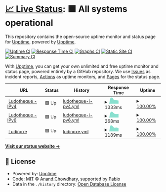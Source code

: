 # [📈 Live Status](https://upptime.github.io/upptime): <!--live status--> **🟩 All systems operational**

This repository contains the open-source uptime monitor and status page for [Upptime](https://upptime.js.org), powered by [Upptime](https://github.com/upptime/upptime).

[![Uptime CI](https://github.com/ludopen/upptime/workflows/Uptime%20CI/badge.svg)](https://github.com/ludopen/upptime/actions?query=workflow%3A%22Uptime+CI%22)
[![Response Time CI](https://github.com/ludopen/upptime/workflows/Response%20Time%20CI/badge.svg)](https://github.com/ludopen/upptime/actions?query=workflow%3A%22Response+Time+CI%22)
[![Graphs CI](https://github.com/ludopen/upptime/workflows/Graphs%20CI/badge.svg)](https://github.com/ludopen/upptime/actions?query=workflow%3A%22Graphs+CI%22)
[![Static Site CI](https://github.com/ludopen/upptime/workflows/Static%20Site%20CI/badge.svg)](https://github.com/ludopen/upptime/actions?query=workflow%3A%22Static+Site+CI%22)
[![Summary CI](https://github.com/ludopen/upptime/workflows/Summary%20CI/badge.svg)](https://github.com/ludopen/upptime/actions?query=workflow%3A%22Summary+CI%22)

With [Upptime](https://upptime.js.org), you can get your own unlimited and free uptime monitor and status page, powered entirely by a GitHub repository. We use [Issues](https://github.com/upptime/upptime/issues) as incident reports, [Actions](https://github.com/ludopen/upptime/actions) as uptime monitors, and [Pages](https://upptime.github.io/upptime) for the status page.

<!--start: status pages-->
<!-- This summary is generated by Upptime (https://github.com/upptime/upptime) -->
<!-- Do not edit this manually, your changes will be overwritten -->
<!-- prettier-ignore -->
| URL | Status | History | Response Time | Uptime |
| --- | ------ | ------- | ------------- | ------ |
| <img alt="" src="https://icons.duckduckgo.com/ip3/www.ludotheque-savenay.fr.ico" height="13"> [Ludotheque - IPv4](https://www.ludotheque-savenay.fr) | 🟩 Up | [ludotheque-i-pv4.yml](https://github.com/ludopen/upptime/commits/HEAD/history/ludotheque-i-pv4.yml) | <details><summary><img alt="Response time graph" src="./graphs/ludotheque-i-pv4/response-time-week.png" height="20"> 1333ms</summary><br><a href="https://ludopen.github.io/upptime/history/ludotheque-i-pv4"><img alt="Response time 1217" src="https://img.shields.io/endpoint?url=https%3A%2F%2Fraw.githubusercontent.com%2Fludopen%2Fupptime%2FHEAD%2Fapi%2Fludotheque-i-pv4%2Fresponse-time.json"></a><br><a href="https://ludopen.github.io/upptime/history/ludotheque-i-pv4"><img alt="24-hour response time 1116" src="https://img.shields.io/endpoint?url=https%3A%2F%2Fraw.githubusercontent.com%2Fludopen%2Fupptime%2FHEAD%2Fapi%2Fludotheque-i-pv4%2Fresponse-time-day.json"></a><br><a href="https://ludopen.github.io/upptime/history/ludotheque-i-pv4"><img alt="7-day response time 1333" src="https://img.shields.io/endpoint?url=https%3A%2F%2Fraw.githubusercontent.com%2Fludopen%2Fupptime%2FHEAD%2Fapi%2Fludotheque-i-pv4%2Fresponse-time-week.json"></a><br><a href="https://ludopen.github.io/upptime/history/ludotheque-i-pv4"><img alt="30-day response time 1412" src="https://img.shields.io/endpoint?url=https%3A%2F%2Fraw.githubusercontent.com%2Fludopen%2Fupptime%2FHEAD%2Fapi%2Fludotheque-i-pv4%2Fresponse-time-month.json"></a><br><a href="https://ludopen.github.io/upptime/history/ludotheque-i-pv4"><img alt="1-year response time 1215" src="https://img.shields.io/endpoint?url=https%3A%2F%2Fraw.githubusercontent.com%2Fludopen%2Fupptime%2FHEAD%2Fapi%2Fludotheque-i-pv4%2Fresponse-time-year.json"></a></details> | <details><summary><a href="https://ludopen.github.io/upptime/history/ludotheque-i-pv4">100.00%</a></summary><a href="https://ludopen.github.io/upptime/history/ludotheque-i-pv4"><img alt="All-time uptime 99.66%" src="https://img.shields.io/endpoint?url=https%3A%2F%2Fraw.githubusercontent.com%2Fludopen%2Fupptime%2FHEAD%2Fapi%2Fludotheque-i-pv4%2Fuptime.json"></a><br><a href="https://ludopen.github.io/upptime/history/ludotheque-i-pv4"><img alt="24-hour uptime 100.00%" src="https://img.shields.io/endpoint?url=https%3A%2F%2Fraw.githubusercontent.com%2Fludopen%2Fupptime%2FHEAD%2Fapi%2Fludotheque-i-pv4%2Fuptime-day.json"></a><br><a href="https://ludopen.github.io/upptime/history/ludotheque-i-pv4"><img alt="7-day uptime 100.00%" src="https://img.shields.io/endpoint?url=https%3A%2F%2Fraw.githubusercontent.com%2Fludopen%2Fupptime%2FHEAD%2Fapi%2Fludotheque-i-pv4%2Fuptime-week.json"></a><br><a href="https://ludopen.github.io/upptime/history/ludotheque-i-pv4"><img alt="30-day uptime 100.00%" src="https://img.shields.io/endpoint?url=https%3A%2F%2Fraw.githubusercontent.com%2Fludopen%2Fupptime%2FHEAD%2Fapi%2Fludotheque-i-pv4%2Fuptime-month.json"></a><br><a href="https://ludopen.github.io/upptime/history/ludotheque-i-pv4"><img alt="1-year uptime 99.66%" src="https://img.shields.io/endpoint?url=https%3A%2F%2Fraw.githubusercontent.com%2Fludopen%2Fupptime%2FHEAD%2Fapi%2Fludotheque-i-pv4%2Fuptime-year.json"></a></details>
| <img alt="" src="https://icons.duckduckgo.com/ip3/www.ludotheque-savenay.fr.ico" height="13"> [Ludotheque - IPv6](https://www.ludotheque-savenay.fr) | 🟩 Up | [ludotheque-i-pv6.yml](https://github.com/ludopen/upptime/commits/HEAD/history/ludotheque-i-pv6.yml) | <details><summary><img alt="Response time graph" src="./graphs/ludotheque-i-pv6/response-time-week.png" height="20"> 268ms</summary><br><a href="https://ludopen.github.io/upptime/history/ludotheque-i-pv6"><img alt="Response time 275" src="https://img.shields.io/endpoint?url=https%3A%2F%2Fraw.githubusercontent.com%2Fludopen%2Fupptime%2FHEAD%2Fapi%2Fludotheque-i-pv6%2Fresponse-time.json"></a><br><a href="https://ludopen.github.io/upptime/history/ludotheque-i-pv6"><img alt="24-hour response time 221" src="https://img.shields.io/endpoint?url=https%3A%2F%2Fraw.githubusercontent.com%2Fludopen%2Fupptime%2FHEAD%2Fapi%2Fludotheque-i-pv6%2Fresponse-time-day.json"></a><br><a href="https://ludopen.github.io/upptime/history/ludotheque-i-pv6"><img alt="7-day response time 268" src="https://img.shields.io/endpoint?url=https%3A%2F%2Fraw.githubusercontent.com%2Fludopen%2Fupptime%2FHEAD%2Fapi%2Fludotheque-i-pv6%2Fresponse-time-week.json"></a><br><a href="https://ludopen.github.io/upptime/history/ludotheque-i-pv6"><img alt="30-day response time 286" src="https://img.shields.io/endpoint?url=https%3A%2F%2Fraw.githubusercontent.com%2Fludopen%2Fupptime%2FHEAD%2Fapi%2Fludotheque-i-pv6%2Fresponse-time-month.json"></a><br><a href="https://ludopen.github.io/upptime/history/ludotheque-i-pv6"><img alt="1-year response time 273" src="https://img.shields.io/endpoint?url=https%3A%2F%2Fraw.githubusercontent.com%2Fludopen%2Fupptime%2FHEAD%2Fapi%2Fludotheque-i-pv6%2Fresponse-time-year.json"></a></details> | <details><summary><a href="https://ludopen.github.io/upptime/history/ludotheque-i-pv6">100.00%</a></summary><a href="https://ludopen.github.io/upptime/history/ludotheque-i-pv6"><img alt="All-time uptime 99.66%" src="https://img.shields.io/endpoint?url=https%3A%2F%2Fraw.githubusercontent.com%2Fludopen%2Fupptime%2FHEAD%2Fapi%2Fludotheque-i-pv6%2Fuptime.json"></a><br><a href="https://ludopen.github.io/upptime/history/ludotheque-i-pv6"><img alt="24-hour uptime 100.00%" src="https://img.shields.io/endpoint?url=https%3A%2F%2Fraw.githubusercontent.com%2Fludopen%2Fupptime%2FHEAD%2Fapi%2Fludotheque-i-pv6%2Fuptime-day.json"></a><br><a href="https://ludopen.github.io/upptime/history/ludotheque-i-pv6"><img alt="7-day uptime 100.00%" src="https://img.shields.io/endpoint?url=https%3A%2F%2Fraw.githubusercontent.com%2Fludopen%2Fupptime%2FHEAD%2Fapi%2Fludotheque-i-pv6%2Fuptime-week.json"></a><br><a href="https://ludopen.github.io/upptime/history/ludotheque-i-pv6"><img alt="30-day uptime 100.00%" src="https://img.shields.io/endpoint?url=https%3A%2F%2Fraw.githubusercontent.com%2Fludopen%2Fupptime%2FHEAD%2Fapi%2Fludotheque-i-pv6%2Fuptime-month.json"></a><br><a href="https://ludopen.github.io/upptime/history/ludotheque-i-pv6"><img alt="1-year uptime 99.66%" src="https://img.shields.io/endpoint?url=https%3A%2F%2Fraw.githubusercontent.com%2Fludopen%2Fupptime%2FHEAD%2Fapi%2Fludotheque-i-pv6%2Fuptime-year.json"></a></details>
| <img alt="" src="https://icons.duckduckgo.com/ip3/www.ludinoxe.fr.ico" height="13"> [Ludinoxe](https://www.ludinoxe.fr) | 🟩 Up | [ludinoxe.yml](https://github.com/ludopen/upptime/commits/HEAD/history/ludinoxe.yml) | <details><summary><img alt="Response time graph" src="./graphs/ludinoxe/response-time-week.png" height="20"> 1189ms</summary><br><a href="https://ludopen.github.io/upptime/history/ludinoxe"><img alt="Response time 1305" src="https://img.shields.io/endpoint?url=https%3A%2F%2Fraw.githubusercontent.com%2Fludopen%2Fupptime%2FHEAD%2Fapi%2Fludinoxe%2Fresponse-time.json"></a><br><a href="https://ludopen.github.io/upptime/history/ludinoxe"><img alt="24-hour response time 740" src="https://img.shields.io/endpoint?url=https%3A%2F%2Fraw.githubusercontent.com%2Fludopen%2Fupptime%2FHEAD%2Fapi%2Fludinoxe%2Fresponse-time-day.json"></a><br><a href="https://ludopen.github.io/upptime/history/ludinoxe"><img alt="7-day response time 1189" src="https://img.shields.io/endpoint?url=https%3A%2F%2Fraw.githubusercontent.com%2Fludopen%2Fupptime%2FHEAD%2Fapi%2Fludinoxe%2Fresponse-time-week.json"></a><br><a href="https://ludopen.github.io/upptime/history/ludinoxe"><img alt="30-day response time 1298" src="https://img.shields.io/endpoint?url=https%3A%2F%2Fraw.githubusercontent.com%2Fludopen%2Fupptime%2FHEAD%2Fapi%2Fludinoxe%2Fresponse-time-month.json"></a><br><a href="https://ludopen.github.io/upptime/history/ludinoxe"><img alt="1-year response time 1312" src="https://img.shields.io/endpoint?url=https%3A%2F%2Fraw.githubusercontent.com%2Fludopen%2Fupptime%2FHEAD%2Fapi%2Fludinoxe%2Fresponse-time-year.json"></a></details> | <details><summary><a href="https://ludopen.github.io/upptime/history/ludinoxe">100.00%</a></summary><a href="https://ludopen.github.io/upptime/history/ludinoxe"><img alt="All-time uptime 99.67%" src="https://img.shields.io/endpoint?url=https%3A%2F%2Fraw.githubusercontent.com%2Fludopen%2Fupptime%2FHEAD%2Fapi%2Fludinoxe%2Fuptime.json"></a><br><a href="https://ludopen.github.io/upptime/history/ludinoxe"><img alt="24-hour uptime 100.00%" src="https://img.shields.io/endpoint?url=https%3A%2F%2Fraw.githubusercontent.com%2Fludopen%2Fupptime%2FHEAD%2Fapi%2Fludinoxe%2Fuptime-day.json"></a><br><a href="https://ludopen.github.io/upptime/history/ludinoxe"><img alt="7-day uptime 100.00%" src="https://img.shields.io/endpoint?url=https%3A%2F%2Fraw.githubusercontent.com%2Fludopen%2Fupptime%2FHEAD%2Fapi%2Fludinoxe%2Fuptime-week.json"></a><br><a href="https://ludopen.github.io/upptime/history/ludinoxe"><img alt="30-day uptime 100.00%" src="https://img.shields.io/endpoint?url=https%3A%2F%2Fraw.githubusercontent.com%2Fludopen%2Fupptime%2FHEAD%2Fapi%2Fludinoxe%2Fuptime-month.json"></a><br><a href="https://ludopen.github.io/upptime/history/ludinoxe"><img alt="1-year uptime 99.67%" src="https://img.shields.io/endpoint?url=https%3A%2F%2Fraw.githubusercontent.com%2Fludopen%2Fupptime%2FHEAD%2Fapi%2Fludinoxe%2Fuptime-year.json"></a></details>

<!--end: status pages-->

[**Visit our status website →**](https://upptime.github.io/upptime)

## 📄 License

- Powered by: [Upptime](https://github.com/upptime/upptime)
- Code: [MIT](./LICENSE) © [Anand Chowdhary](https://anandchowdhary.com), supported by [Pabio](https://pabio.com)
- Data in the `./history` directory: [Open Database License](https://opendatacommons.org/licenses/odbl/1-0/)
